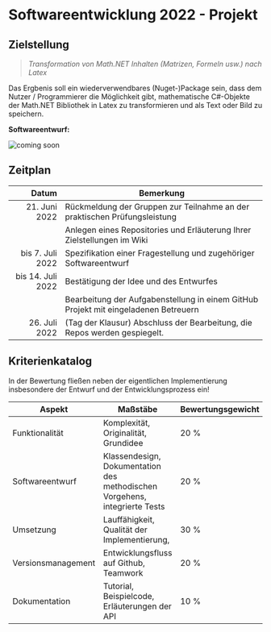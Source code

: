 # Softwareentwicklung 2022 - Projekt

## Zielstellung

>*Transformation von Math.NET Inhalten (Matrizen, Formeln usw.) nach Latex*

Das Ergbenis soll ein wiederverwendbares (Nuget-)Package sein, dass dem Nutzer / Programmierer die Möglichkeit gibt, mathematische C#-Objekte der Math.NET Bibliothek in Latex zu transformieren und als Text oder Bild zu speichern.

**Softwareentwurf:**

![*coming soon*](img/entwurf.png)

## Zeitplan

|             Datum | Bemerkung                                                                           |
| -----------------:| ----------------------------------------------------------------------------------- |
|     21. Juni 2022 | Rückmeldung der Gruppen zur Teilnahme an der praktischen Prüfungsleistung           |
|                   | Anlegen eines Repositories und Erläuterung Ihrer Zielstellungen im Wiki             |                   |                   |                                                                                     |
|  bis 7. Juli 2022 | Spezifikation einer Fragestellung und zugehöriger Softwareentwurf                   |
| bis 14. Juli 2022 | Bestätigung der Idee und des Entwurfes                                              |
|                   | Bearbeitung der Aufgabenstellung in einem GitHub Projekt mit eingeladenen Betreuern |
|     26. Juli 2022 | (Tag der Klausur) Abschluss der Bearbeitung, die Repos werden gespiegelt.           | 

## Kriterienkatalog

In der Bewertung fließen neben der eigentlichen Implementierung insbesondere der Entwurf und der Entwicklungsprozess ein!

| Aspekt             | Maßstäbe                                                                   | Bewertungsgewicht |
| ------------------ | -------------------------------------------------------------------------- | ----------------- |
| Funktionalität     | Komplexität, Originalität, Grundidee                                       | 20 %              |
| Softwareentwurf    | Klassendesign, Dokumentation des methodischen Vorgehens, integrierte Tests | 20 %              |
| Umsetzung          | Lauffähigkeit, Qualität der Implementierung,                               | 30 %              |
| Versionsmanagement | Entwicklungsfluss auf Github, Teamwork                                     | 20 %              |
| Dokumentation      | Tutorial, Beispielcode, Erläuterungen der API                              | 10 %              |
